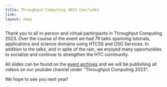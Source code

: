 ```yaml
---
title: Throughput Computing 2023 Concludes
link:
layout: news
---
```


Thank you to all in-person and virtual participants in Throughput Computing 2023. Over the course of the event we had 79 talks spanning tutorials, applications and science domains using HTCSS and OSG Services. In addition to the talks, and in spite of the rain, we enjoyed many opportunities to socialize and continue to strengthen the HTC community. 

All slides can be found on the [event archives](/past_condor_weeks.html) and we will be publishing all videos on our youtube channel under "Throughput Computing 2023".

We hope to see you next year!


